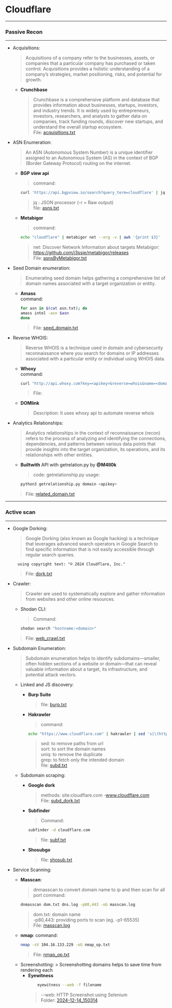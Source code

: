 # Cloudflare
---
### Passive Recon

---

* Acquisitions:
  	>Acquisitions of a company refer to the businesses, assets, or companies that a particular company has purchased or taken control. Acquisitions provides a holistic understanding of a company’s strategies, market positioning, risks, and potential for growth.
	- **Crunchbase**
   		>Crunchbase is a comprehensive platform and database that provides information about businesses, startups, investors, and industry trends. It is widely used by entrepreneurs, investors, researchers, and analysts to gather data on companies, track funding rounds, discover new startups, and understand the overall startup ecosystem.<br>
     	>File: [acquisitions.txt](https://github.com/Pankaj0038/Cloudflare/blob/main/passive/acquisitions.txt)	

* ASN Enumeration:
  	>An ASN (Autonomous System Number) is a unique identifier assigned to an Autonomous System (AS) in the context of BGP (Border Gateway Protocol) routing on the internet.

	- **BGP view api** <br>
		> command:
	  ```bash
	  curl 'https://api.bgpview.io/search?query_term=cloudflare' | jq -r '.data.asns[].asn'
	  ```
   		> jq : JSON processor (-r = Raw output)<br>
     		file:  [asns.txt](https://github.com/Pankaj0038/Cloudflare/blob/main/passive/asns.txt)

	- **Metabigor**<br>
		> command:
		```bash
		echo "cloudflare" | metabigor net --org -v | awk '{print $3}'
		```
  		> net: Discover Network Information about targets 
		Metabigor: https://github.com/j3ssie/metabigor/releases<br>
    		File:  [asnsByMetabigor.txt](https://github.com/Pankaj0038/Cloudflare/blob/main/passive/asnsByMetabigor.txt)

* Seed Domain enumeration:
   >Enumerating seed domain helps gathering a comprehensive list of domain names associated with a target organization or entity.

	- **Amass**<br>
		command:
		```bash
		for asn in $(cat asn.txt); do                           
		amass intel -asn $asn                       
		done
	 	```
  		> File: [seed_domain.txt](https://github.com/Pankaj0038/Cloudflare/blob/main/passive/seed_domain.txt)

* Reverse WHOIS:
  	>Reverse WHOIS is a technique used in domain and cybersecurity reconnaissance where you search for domains or IP addresses associated with a particular entity or individual using WHOIS data.

	- **Whoxy**<br>
		command:
		```bash
		curl "http://api.whoxy.com?key=<apikey>&reverse=whois&name=<domain>"
		```
  		> File: [](https://github.com/Pankaj0038/Cloudflare/blob/main/passive/whois_data.txt)
	- **DOMlink**
		>Description: It uses whoxy api to automate reverse whois

* Analytics Relationships:
  	>Analytics relationships in the context of reconnaissance (recon) refers to the process of analyzing and identifying the connections, dependencies, and patterns between various data points that provide insights into the target organization, its operations, and its relationships with other entities. 

	- **Builtwith** API with getrelation.py by **@M4ll0k**
		>code: getrelationship.py
		usage:
	  	```bash
	  	python3 getrelationship.py domain <apikey>
	  	```
 	 >File:  [related_domain.txt](https://github.com/Pankaj0038/Cloudflare/blob/main/passive/related_domain.txt)

---

### Active scan
---
* Google Dorking:
  	>Google Dorking (also known as Google hacking) is a technique that leverages advanced search operators in Google Search to find specific information that is not easily accessible through regular search queries.

		using copyright text: "© 2024 Cloudflare, Inc."
  	> File: [dork.txt](https://github.com/Pankaj0038/Cloudflare/blob/main/active/dork.txt)

*  Crawler:
  	>Crawler are used to systematically explore and gather information from websites and other online resources.
   	- Shodan CLI:
   	  >Command:
		```bash
		shodan search "hostname:<domain>"
   		```
	> File: [web_crawl.txt](https://github.com/Pankaj0038/Cloudflare/blob/main/active/web_crawl.txt)
* Subdomain Enumeration:
  	>Subdomain enumeration helps to identify subdomains—smaller, often hidden sections of a website or domain—that can reveal valuable information about a target, its infrastructure, and potential attack vectors.
   	- Linked and JS discovery:
   	  	- **Burp Suite**
			>file: [burp.txt](https://github.com/Pankaj0038/Cloudflare/blob/main/active/burp.txt)
		- **Hakrawler**
			>command:
			```bash
			echo "https://www.cloudflare.com" | hakrawler | sed 's|\(https\?://[^/]*\).*|\1|' | sort| uniq | grep -i "cloudflare"
   			```
   			> sed: to remove paths from url<br>
   	  		> sort: to sort the domain names<br>
   	  		> uniq: to remove the duplicate<br>
   	  		> grep: to fetch only the intended domain  
			> file: [subd.txt](https://github.com/Pankaj0038/Cloudflare/blob/main/active/subd.txt)

	- Subdomain scraping:
		- **Google dork**
			>methods: site:cloudflare.com -www.cloudflare.com<br>
   			>File: [subd_dork.txt](https://github.com/Pankaj0038/Cloudflare/blob/main/active/subd_dork.txt)

		- **Subfinder**
			>Command:
   			```bash
   			subfinder -d cloudflare.com
      		```
			>file: [subf.txt](https://github.com/Pankaj0038/Cloudflare/blob/main/active/subf.txt)

		- **Shosubgo**
			>file: [shosub.txt](https://github.com/Pankaj0038/Cloudflare/blob/main/active/shosub.txt)

* Service Scanning:
	
	- **Masscan**:
		>dnmasscan to convert domain name to ip and then scan for all port
		>command:
  		```bash
    	dnmasscan dom.txt dns.log -p80,443 -oG masscan.log
    	```
    	> dom.txt: domain name<br>
     	> -p80,443: providing ports to scan (eg. -p1-65535) <br>
      	> File: [masscan.log](https://github.com/Pankaj0038/Cloudflare/blob/main/active/masscan.log)

	- **nmap**:
		command:
		```bash
  		nmap -sV 104.16.133.229 -oG nmap_op.txt
  		```
  		>File: [nmap_op.txt](https://github.com/Pankaj0038/Cloudflare/blob/main/active/nmap_op.txt)
  * Screenshotting:
    	> Screenshotting domains helps to save time from rendering each
  	- **Eyewitness**
  		```bash
    		eyewitness --web -f filename
    	```
    	> --web: HTTP Screenshot using Selenium<br>
     	> Folder: [2024-12-14_150314](https://github.com/Pankaj0038/Cloudflare/blob/main/active/2024-12-14_150314)

